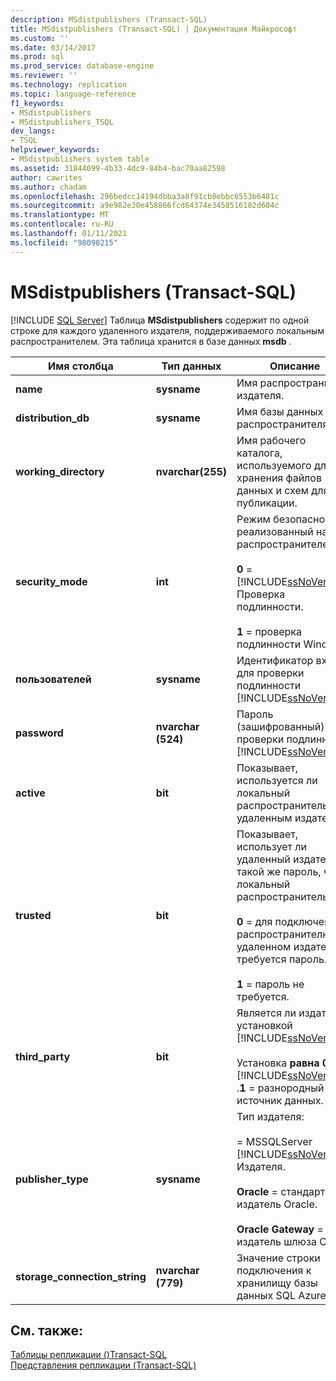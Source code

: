 ```yaml
---
description: MSdistpublishers (Transact-SQL)
title: MSdistpublishers (Transact-SQL) | Документация Майкрософт
ms.custom: ''
ms.date: 03/14/2017
ms.prod: sql
ms.prod_service: database-engine
ms.reviewer: ''
ms.technology: replication
ms.topic: language-reference
f1_keywords:
- MSdistpublishers
- MSdistpublishers_TSQL
dev_langs:
- TSQL
helpviewer_keywords:
- MSdistpublishers system table
ms.assetid: 31844099-4b33-4dc9-84b4-bac70aa82598
author: cawrites
ms.author: chadam
ms.openlocfilehash: 296bedcc14194dbba3a8f91cb8ebbc6553b6481c
ms.sourcegitcommit: a9e982e30e458866fcd64374e3458516182d604c
ms.translationtype: MT
ms.contentlocale: ru-RU
ms.lasthandoff: 01/11/2021
ms.locfileid: "98098215"
---
```

# <a name="msdistpublishers-transact-sql"></a>MSdistpublishers (Transact-SQL)
[!INCLUDE [SQL Server](../../includes/applies-to-version/sqlserver.md)]
  Таблица **MSdistpublishers** содержит по одной строке для каждого удаленного издателя, поддерживаемого локальным распространителем. Эта таблица хранится в базе данных **msdb** .  
  
|Имя столбца|Тип данных|Описание|  
|-----------------|---------------|-----------------|  
|**name**|**sysname**|Имя распространителя издателя.|  
|**distribution_db**|**sysname**|Имя базы данных распространителя.|  
|**working_directory**|**nvarchar(255)**|Имя рабочего каталога, используемого для хранения файлов данных и схем для публикации.|  
|**security_mode**|**int**|Режим безопасности, реализованный на распространителе:<br /><br /> **0**  =  [!INCLUDE[ssNoVersion](../../includes/ssnoversion-md.md)] Проверка подлинности.<br /><br /> **1** = проверка подлинности Windows.|  
|**пользователей**|**sysname**|Идентификатор входа для проверки подлинности [!INCLUDE[ssNoVersion](../../includes/ssnoversion-md.md)].|  
|**password**|**nvarchar (524)**|Пароль (зашифрованный) для проверки подлинности [!INCLUDE[ssNoVersion](../../includes/ssnoversion-md.md)].|  
|**active**|**bit**|Показывает, используется ли локальный распространитель удаленным издателем.|  
|**trusted**|**bit**|Показывает, использует ли удаленный издатель такой же пароль, что и локальный распространитель:<br /><br /> **0** = для подключения к распространителю на удаленном издателе требуется пароль.<br /><br /> **1** = пароль не требуется.|  
|**third_party**|**bit**|Является ли издатель установкой [!INCLUDE[ssNoVersion](../../includes/ssnoversion-md.md)]:<br /><br /> Установка **равна 0**  =  [!INCLUDE[ssNoVersion](../../includes/ssnoversion-md.md)] .**1** = разнородный источник данных.|  
|**publisher_type**|**sysname**|Тип издателя:<br /><br />   =  MSSQLServer [!INCLUDE[ssNoVersion](../../includes/ssnoversion-md.md)] Издателя.<br /><br /> **Oracle** = стандартный издатель Oracle.<br /><br /> **Oracle Gateway** = издатель шлюза Oracle.|  
|**storage_connection_string**|**nvarchar (779)**|Значение строки подключения к хранилищу базы данных SQL Azure.|  

  
## <a name="see-also"></a>См. также:  
 [Таблицы репликации &#40;&#41;Transact-SQL ](../../relational-databases/system-tables/replication-tables-transact-sql.md)   
 [Представления репликации (Transact-SQL)](../../relational-databases/system-views/replication-views-transact-sql.md)  
  
  
